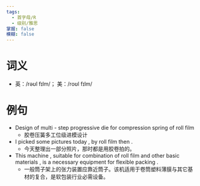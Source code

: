 ```yaml
---
tags:
  - 首字母/R
  - 级别/雅思
掌握: false
模糊: false
---
```

# 词义
- 英：/rəʊl fɪlm/； 美：/roʊl fɪlm/
# 例句
- Design of multi - step progressive die for compression spring of roll film
	- 胶卷压簧多工位级进模设计
- I picked some pictures today , by roll film then .
	- 今天整理出一部分照片，那时都是用胶卷拍的。
- This machine , suitable for combination of roll film and other basic materials , is a necessary equipment for flexible packing .
	- 一般筒子架上的张力装置应靠近筒子。该机适用于卷筒塑料薄膜与其它基材的复合，是软包装行业必需设备。
